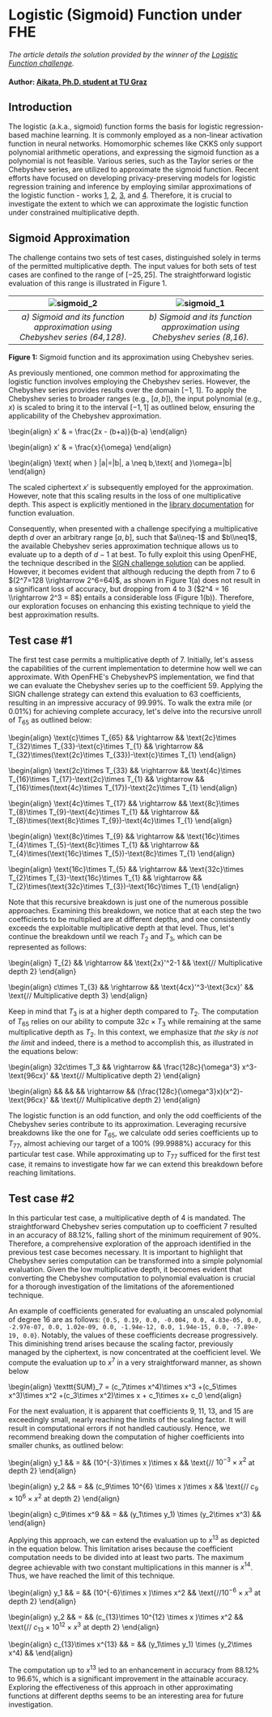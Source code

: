 # Logistic (Sigmoid) Function under FHE #

*The article details the solution provided by the winner of the [Logistic Function challenge](https://fherma.io/challenges/652bf648485c878710fd0208/overview).*

#### Author: [Aikata, Ph.D. student at TU Graz](https://www.iaik.tugraz.at/person/aikata-aikata/)

## Introduction

The logistic (a.k.a., sigmoid) function forms the basis for logistic regression-based machine learning. It is commonly employed as a non-linear activation function in neural networks. Homomorphic schemes like CKKS only support polynomial arithmetic operations, and expressing the sigmoid function as a polynomial is not feasible. Various series, such as the Taylor series or the Chebyshev series, are utilized to approximate the sigmoid function. Recent efforts have focused on developing privacy-preserving models for logistic regression training and inference by employing similar approximations of the logistic function - works [1](http://eprint.iacr.org/2018/254), [2](http://eprint.iacr.org/2018/074), [3](http://arxiv.org/abs/1611.01170), and [4](https://doi.org/10.1145/2857705.2857731). Therefore, it is crucial to investigate the extent to which we can approximate the logistic function under constrained multiplicative depth.

## Sigmoid Approximation

The challenge contains two sets of test cases, distinguished solely in terms of the permitted multiplicative depth. The input values for both sets of test cases are confined to the range of $[-25, 25]$. The straightforward logistic evaluation of this range is illustrated in Figure 1.

| ![sigmoid_2](https://hackmd.io/_uploads/BkdAYe83a.png) | ![sigmoid_1](https://hackmd.io/_uploads/HkT6FgLhp.png) |
|:------------------------------------------------------:|:------------------------------------------------------:|
| *a) Sigmoid and its function approximation using Chebyshev series (64,128).* | *b) Sigmoid and its function approximation using Chebyshev series (8,16).* |

**Figure 1:** Sigmoid function and its approximation using Chebyshev series.

As previously mentioned, one common method for approximating the logistic function involves employing the Chebyshev series. However, the Chebyshev series provides results over the domain [−1, 1]. To apply the Chebyshev series to broader ranges (e.g., $[a,b]$), the input polynomial (e.g., $x$) is scaled to bring it to the interval $[-1,1]$ as outlined below, ensuring the applicability of the Chebyshev approximation.

\begin{align}
x' & = \frac{2x - (b+a)}{b-a}
\end{align}

\begin{align}
x' & = \frac{x}{\omega}
\end{align}

\begin{align}
\text{ when } |a|=|b|, a \neq b,\text{ and }\omega=|b|
\end{align}

The scaled ciphertext $x'$ is subsequently employed for the approximation. However, note that this scaling results in the loss of one multiplicative depth. This aspect is explicitly mentioned in the [library documentation](https://github.com/openfheorg/openfhe-development/blob/main/src/pke/examples/FUNCTION_EVALUATION.md) for function evaluation.

Consequently, when presented with a challenge specifying a multiplicative depth $d$ over an arbitrary range $[a,b]$, such that $a\\neq-1$ and $b\\neq1$, the available Chebyshev series approximation technique allows us to evaluate up to a depth of $d-1$ at best. To fully exploit this using OpenFHE, the technique described in the [SIGN challenge solution](https://fherma.io/content/65de3f45bfa5f4ea4471701c) can be applied. However, it becomes evident that although reducing the depth from 7 to 6 $(2^7=128 \\rightarrow 2^6=64)$, as shown in Figure 1(a) does not result in a significant loss of accuracy, but dropping from 4 to 3 ($2^4 = 16 \\rightarrow 2^3 = 8$) entails a considerable loss (Figure 1(b)). Therefore, our exploration focuses on enhancing this existing technique to yield the best approximation results.

## Test case #1

The first test case permits a multiplicative depth of 7. Initially, let's assess the capabilities of the current implementation to determine how well we can approximate. With OpenFHE's ChebyshevPS implementation, we find that we can evaluate the Chebyshev series up to the coefficient 59. Applying the SIGN challenge strategy can extend this evaluation to 63 coefficients, resulting in an impressive accuracy of 99.99%. To walk the extra mile (or 0.01%) for achieving complete accuracy, let's delve into the recursive unroll of $T_{65}$ as outlined below:

\begin{align}
    \text{c}\times T_{65} && \rightarrow && \text{2c}\times T_{32}\times T_{33}-\text{c}\times T_{1} && \rightarrow &&  T_{32}\times(\text{2c}\times T_{33})-\text{c}\times T_{1} 
\end{align}

\begin{align}
    \text{2c}\times T_{33} && \rightarrow &&  \text{4c}\times T_{16}\times T_{17}-\text{2c}\times T_{1} && \rightarrow  && T_{16}\times(\text{4c}\times T_{17})-\text{2c}\times T_{1}
\end{align}

\begin{align}
    \text{4c}\times T_{17} && \rightarrow  && \text{8c}\times T_{8}\times T_{9}-\text{4c}\times T_{1} && \rightarrow &&  T_{8}\times(\text{8c}\times T_{9})-\text{4c}\times T_{1}
\end{align}

\begin{align}
    \text{8c}\times T_{9} && \rightarrow &&  \text{16c}\times T_{4}\times T_{5}-\text{8c}\times T_{1} && \rightarrow &&  T_{4}\times(\text{16c}\times T_{5})-\text{8c}\times T_{1}
\end{align}

\begin{align}
    \text{16c}\times T_{5} && \rightarrow &&  \text{32c}\times T_{2}\times T_{3}-\text{16c}\times T_{1} && \rightarrow &&  T_{2}\times(\text{32c}\times T_{3})-\text{16c}\times T_{1}
\end{align}

Note that this recursive breakdown is just one of the numerous possible approaches. Examining this breakdown, we notice that at each step the two coefficients to be multiplied are at different depths, and one consistently exceeds the exploitable multiplicative depth at that level. Thus, let's continue the breakdown until we reach $T_2$ and $T_3$, which can be represented as follows:

\begin{align}
    T_{2} && \rightarrow && \text{2x}'^2-1 && \text{// Multiplicative depth 2}
\end{align}

\begin{align}
    c\times T_{3} && \rightarrow && \text{4cx}'^3-\text{3cx}'  && \text{// Multiplicative depth 3}
\end{align}

Keep in mind that $T_3$ is at a higher depth compared to $T_2$. The computation of $T_{65}$ relies on our ability to compute $32c\times T_3$ while remaining at the same multiplicative depth as $T_2$. In this context, we emphasize that *the sky is not the limit* and indeed, there is a method to accomplish this, as illustrated in the equations below:

\begin{align}
     32c\times T_3 && \rightarrow && \frac{128c}{\omega^3} x^3-\text{96cx}'  && \text{// Multiplicative depth 2}
\end{align}

\begin{align}
    && && && \rightarrow && (\frac{128c}{\omega^3}x)(x^2)-\text{96cx}'  && \text{// Multiplicative depth 2}
\end{align}

The logistic function is an odd function, and only the odd coefficients of the Chebyshev series contribute to its approximation. Leveraging recursive breakdowns like the one for $T_{65}$, we calculate odd series coefficients up to $T_{77}$, almost achieving our target of a 100% (99.9988%) accuracy for this particular test case. While approximating up to $T_{77}$ sufficed for the first test case, it remains to investigate how far we can extend this breakdown before reaching limitations.

## Test case #2

In this particular test case, a multiplicative depth of 4 is mandated. The straightforward Chebyshev series computation up to coefficient 7 resulted in an accuracy of 88.12%, falling short of the minimum requirement of 90%. Therefore, a comprehensive exploration of the approach identified in the previous test case becomes necessary. It is important to highlight that Chebyshev series computation can be transformed into a simple polynomial evaluation. Given the low multiplicative depth, it becomes evident that converting the Chebyshev computation to polynomial evaluation is crucial for a thorough investigation of the limitations of the aforementioned technique.

An example of coefficients generated for evaluating an unscaled polynomial of degree 16 are as follows: `{0.5, 0.19, 0.0, -0.004, 0.0, 4.83e-05, 0.0, -2.97e-07, 0.0, 1.02e-09, 0.0, -1.94e-12, 0.0, 1.94e-15, 0.0, -7.89e-19, 0.0}`. Notably, the values of these coefficients decrease progressively. This diminishing trend arises because the scaling factor, previously managed by the ciphertext, is now concentrated at the coefficient level. We compute the evaluation up to $x^7$ in a very straightforward manner, as shown below

\begin{align}
     \texttt{SUM}_7 = (c_7\times x^4)\times x^3 +(c_5\times x^3)\times x^2 +(c_3\times x^2)\times x + c_1\times x+ c_0 
\end{align}

For the next evaluation, it is apparent that coefficients 9, 11, 13, and 15 are exceedingly small, nearly reaching the limits of the scaling factor. It will result in computational errors if not handled cautiously. Hence, we recommend breaking down the computation of higher coefficients into smaller chunks, as outlined below:

\begin{align}
    y_1 && = && (10^{-3}\times x )\times x && \text{// $10^{-3}\times x^2$ at depth 2}
\end{align}

\begin{align}
    y_2 && = && (c_9\times 10^{6} \times x )\times x && \text{// $c_9 \times 10^{6}\times x^2$ at depth 2}
\end{align}

\begin{align}
    c_9\times x^9 && = && (y_1\times y_1) \times (y_2\times x^3) &&
\end{align}

Applying this approach, we can extend the evaluation up to $x^{13}$ as depicted in the equation below. This limitation arises because the coefficient computation needs to be divided into at least two parts. The maximum degree achievable with two constant multiplications in this manner is $x^{14}$. Thus, we have reached the limit of this technique.

\begin{align}
    y_1 && = && (10^{-6}\times x )\times x^2 && \text{//$10^{-6}\times x^3$ at depth 2}
\end{align}

\begin{align}
    y_2 && = && (c_{13}\times 10^{12} \times x )\times x^2 && \text{// $c_{13} \times 10^{12}\times x^3$ at depth 2}
\end{align}

\begin{align}
    c_{13}\times x^{13} && = && (y_1\times y_1) \times (y_2\times x^4) &&
\end{align}

The computation up to $x^{13}$ led to an enhancement in accuracy from 88.12% to 96.6%, which is a significant improvement in the attainable accuracy. Exploring the effectiveness of this approach in other approximating functions at different depths seems to be an interesting area for future investigation.
